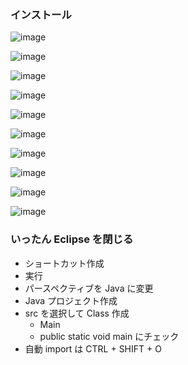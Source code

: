 ### インストール
![image](https://github.com/winofsql/subject-230511/assets/1501327/b392d1c1-bed4-49e1-835f-4b69e0d796ad)

![image](https://github.com/winofsql/subject-230511/assets/1501327/c088909d-3138-4b9e-8ec7-470de0e0a51c)

![image](https://github.com/winofsql/subject-230511/assets/1501327/2156ad2c-b9df-4bd1-a409-d224927421e4)

![image](https://github.com/winofsql/subject-230511/assets/1501327/e542698b-c1b4-4e04-b41f-7fd08d5e8ae8)

![image](https://github.com/winofsql/subject-230511/assets/1501327/68664123-b033-4da1-af8e-ca538844044e)


![image](https://github.com/winofsql/subject-230511/assets/1501327/ca80f6aa-5fcb-41bf-bf69-94f8c299c369)

![image](https://github.com/winofsql/subject-230511/assets/1501327/27e27329-76ee-4317-b934-16436606a51f)

![image](https://github.com/winofsql/subject-230511/assets/1501327/53b2653e-d9ed-4e73-991c-a178f8b1f5b8)

![image](https://github.com/winofsql/subject-230511/assets/1501327/a7e4d94b-9518-4fe0-832c-1ce707a0d6e2)

![image](https://github.com/winofsql/subject-230511/assets/1501327/33457034-068a-4578-9e4e-46cee8718561)


### いったん Eclipse を閉じる
- ショートカット作成
- 実行
- パースペクティブを Java に変更
- Java プロジェクト作成
- src を選択して Class 作成
  - Main
  - public static void main にチェック
- 自動 import は CTRL + SHIFT + O


